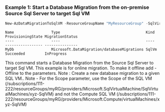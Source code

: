 ### Example 1: Start a Database Migration from the on-premise Source Sql Server to target Sql VM
```powershell
New-AzDataMigrationToSqlVM -ResourceGroupName "MyResourceGroup" -SqlVirtualMachineName "MyVM" -TargetDbName "MyDb" -Kind "SqlVm" -Scope "/subscriptions/0000-1111-2222-3333-4444/resourceGroups/MyResourceGroup/providers/Microsoft.SqlVirtualMachine/sqlVirtualMachine/MyVM" -MigrationService "/subscriptions/0000-1111-2222-3333-4444/resourceGroups/MyResourceGroup/providers/Microsoft.DataMigration/SqlMigrationServices/MySqlMigrationService" -StorageAccountResourceId "/subscriptions/0000-1111-2222-3333-4444/resourceGroups/MyResourceGroup/providers/Microsoft.Storage/storageAccounts/MyStorageAccount" -StorageAccountKey "aaaaaccccoooouuunnntttkkkeeeyy" -FileSharePath "\\filesharepath.com\SharedBackup\MyBackUps" -FileShareUsername "filesharepath\User" -FileSharePassword "password" -SourceSqlConnectionAuthentication "SqlAuthentication" -SourceSqlConnectionDataSource "LabServer.database.net" -SourceSqlConnectionUserName "User" -SourceSqlConnectionPassword "password" -SourceDatabaseName "AdventureWorks"
```

```output
Name                 Type                                       Kind  ProvisioningState MigrationStatus
----                 ----                                       ----  ----------------- ---------------
MyDb                 Microsoft.DataMigration/databaseMigrations SqlVm Succeeded         InProgress
```

This command starts a Database Migration from the Source Sql Server to target Sql VM. This example is for online migration. To make it offline add -Offline to the parameters. 
Note :
Create a new database migration to a given SQL VM.. Note - For the Scope parameter, use the Scope of the SQL VM (/subscriptions/111-222/resourceGroups/myRG/providers/Microsoft.SqlVirtualMachine/SqlVirtualMachines/xyz-SqlVM) and not the Compute SQL VM (/subscriptions/111-222/resourceGroups/myRG/providers/Microsoft.Compute/virtualMachines/xyz-SqlVM)


